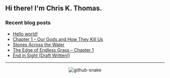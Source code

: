 ## Hi there! I'm Chris K. Thomas.

### Recent blog posts
<!-- BLOG-POST-LIST:START -->
- [Hello world!](https://chriskthomas.com/2025/06/02/hello-world/)
- [Chapter 1 – Our Gods and How They Kill Us](https://chriskthomas.com/2025/03/28/chapter-1-our-gods-and-how-they-kill-us/)
- [Stones Across the Water](https://chriskthomas.com/2025/03/25/stones-across-the-water/)
- [The Edge of Endless Grass – Chapter 1](https://chriskthomas.com/2022/09/04/chapter-1-a-day-in-that-village/)
- [End in Sight &lpar;Draft Written!&rpar;](https://chriskthomas.com/2022/09/04/end-in-sight/)
<!-- BLOG-POST-LIST:END -->
---
<p align="center"><picture>
  <source media="(prefers-color-scheme: dark)" srcset="https://chriskthomas.github.io/chriskthomas/github-snake-dark.svg" />
  <source media="(prefers-color-scheme: light)" srcset="https://chriskthomas.github.io/chriskthomas/github-snake.svg" />
  <img alt="github-snake" src="https://chriskthomas.github.io/chriskthomas/github-snake.svg" />
</picture></p>
